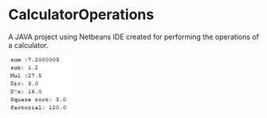 # CalculatorOperations
A JAVA project using Netbeans IDE created for performing the operations of a calculator.

![](image/01.PNG)
